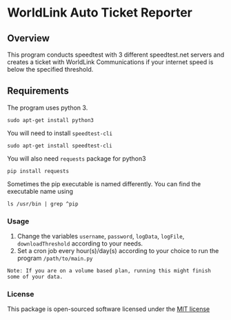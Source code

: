 # WorldLink Auto Ticket Reporter

## Overview
This program conducts speedtest with 3 different speedtest.net servers and creates a ticket with WorldLink Communications if your internet speed is below the specified threshold.

## Requirements
The program uses python 3.
```
sudo apt-get install python3
```

You will need to install `speedtest-cli`
```
sudo apt-get install speedtest-cli
```

You will also need `requests` package for python3
```
pip install requests
```

Sometimes the pip executable is named differently. You can find the executable name using
```
ls /usr/bin | grep ^pip
```

### Usage
1. Change the variables `username`, `password`, `logData`, `logFile`, `downloadThreshold` according to your needs.
2. Set a cron job every hour(s)/day(s) according to your choice to run the program `/path/to/main.py`

`Note: If you are on a volume based plan, running this might finish some of your data.`

### License
This package is open-sourced software licensed under the [MIT license](http://opensource.org/licenses/MIT)